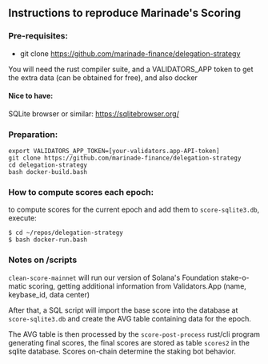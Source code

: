 ## Instructions to reproduce Marinade's Scoring

### Pre-requisites:

* git clone https://github.com/marinade-finance/delegation-strategy

You will need the rust compiler suite, and a VALIDATORS_APP token to get the extra data (can be obtained for free), and also docker

#### Nice to have:

SQLite browser or similar: 
https://sqlitebrowser.org/

### Preparation:

```
export VALIDATORS_APP_TOKEN=[your-validators.app-API-token]
git clone https://github.com/marinade-finance/delegation-strategy
cd delegation-strategy
bash docker-build.bash
```

### How to compute scores each epoch:

to compute scores for the current epoch and add them to `score-sqlite3.db`, execute:

```
$ cd ~/repos/delegation-strategy
$ bash docker-run.bash
```

### Notes on /scripts

`clean-score-mainnet` will run our version of Solana's Foundation stake-o-matic scoring, 
getting additional information from Validators.App (name, keybase_id, data center)

After that, a SQL script will import the base score into the database at `score-sqlite3.db` and create the AVG table containing data for the epoch.

The AVG table is then processed by the `score-post-process` rust/cli program generating final scores, the final scores are stored as table `scores2` in the sqlite database. Scores on-chain determine the staking bot behavior.

